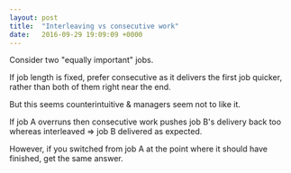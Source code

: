 ```yaml
---
layout: post
title:  "Interleaving vs consecutive work"
date:   2016-09-29 19:09:09 +0000
---
```


Consider two "equally important" jobs.

If job length is fixed, prefer consecutive as it delivers the first job
quicker, rather than both of them right near the end.

But this seems counterintuitive & managers seem not to like it.

If job A overruns then consecutive work pushes job B's delivery back too
whereas interleaved => job B delivered as expected.

However, if you switched from job A at the point where it should have finished,
get the same answer.
